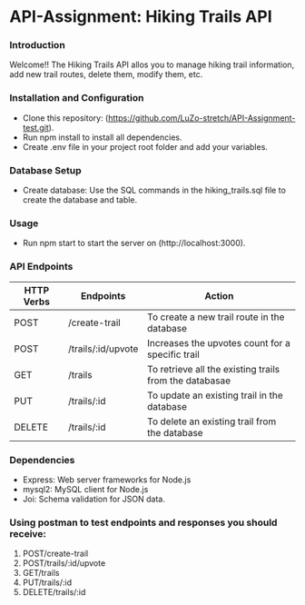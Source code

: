 # API-Assignment: Hiking Trails API

### Introduction
Welcome!! The Hiking Trails API allos you to manage hiking trail information, add new trail routes, delete them, modify them, etc. 

### Installation and Configuration
* Clone this repository: (https://github.com/LuZo-stretch/API-Assignment-test.git).
* Run npm install to install all dependencies.
* Create .env file in your project root folder and add your variables. 

### Database Setup
* Create database: Use the SQL commands in the hiking_trails.sql file to create the database and table.

### Usage
* Run npm start to start the server on (http://localhost:3000).

### API Endpoints
| HTTP Verbs | Endpoints | Action
| --- | --- | --- |
| POST | /create-trail | To create a new trail route in the database |
| POST | /trails/:id/upvote | Increases the upvotes count for a specific trail |
| GET | /trails | To retrieve all the existing trails from the databasae |
| PUT | /trails/:id | To update an existing trail in the database |
| DELETE | /trails/:id | To delete an existing trail from the database |

### Dependencies
* Express: Web server frameworks for Node.js
* mysql2: MySQL client for Node.js
* Joi: Schema validation for JSON data.

### Using postman to test endpoints and responses you should receive:
1. POST/create-trail
2. POST/trails/:id/upvote
3. GET/trails
4. PUT/trails/:id
5. DELETE/trails/:id
